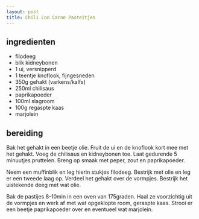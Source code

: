 ```yaml
---
layout: post
title: Chili Con Carne Pasteitjes
---
```


## ingredienten
* filodeeg
* blik kidneybonen
* 1 ui, versnipperd
* 1 teentje knoflook, fijngesneden
* 350g gehakt (varkens/kalfs)
* 250ml chilisaus
* paprikapoeder
* 100ml slagroom
* 100g regaspte kaas
* marjolein

## bereiding
Bak het gehakt in een beetje olie. Fruit de ui en de knoflook kort mee met het gehakt. Voeg de chilisaus en kidneybonen toe. Laat gedurende 5 minuutjes pruttelen. Breng op smaak met peper, zout en paprikapoeder.

Neem een muffinblik en leg hierin stukjes filodeeg. Bestrijk met olie en leg er een tweede laag op. Verdeel het gehakt over de vormpjes. Bestrijk het uistekende deeg met wat olie.

Bak de pastijes 8-10min in een oven van 175graden. Haal ze voorzichtig uit de vormpjes en werk af met wat opgeklopte room, geraspte kaas. Strooi er een beetje paprikapoeder over en eventueel wat marjolein.

